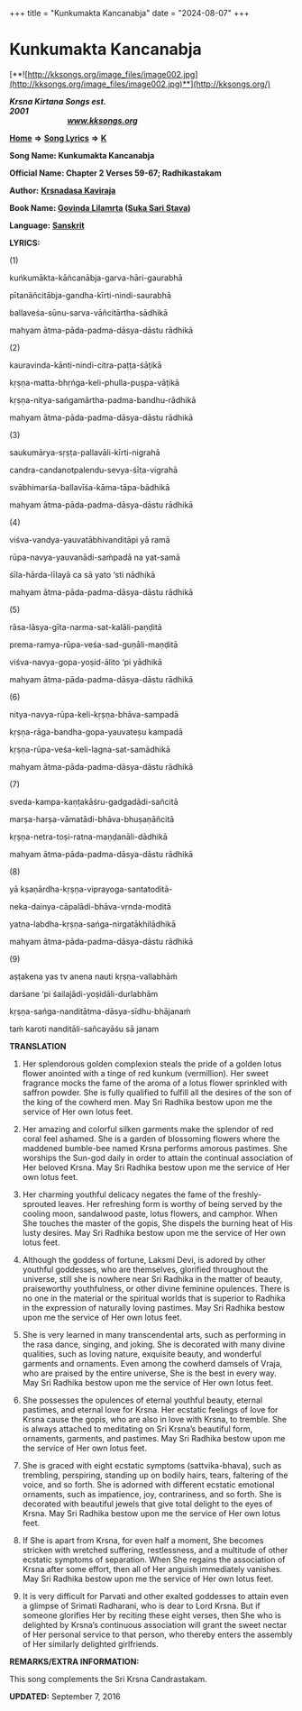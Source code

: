 +++
title = "Kunkumakta Kancanabja"
date = "2024-08-07"
+++

# Kunkumakta Kancanabja
[**![http://kksongs.org/image_files/image002.jpg](http://kksongs.org/image_files/image002.jpg)**](http://kksongs.org/)

**_Krsna Kirtana Songs est. 2001_**                                                                                                                                                 **_www.kksongs.org_**

**[Home](http://kksongs.org/)** **⇒** **[Song Lyrics](http://kksongs.org/lyrics.html)** **⇒** **[K](http://kksongs.org/songs/song_k.html)**

**Song Name: Kunkumakta Kancanabja**

**Official Name: Chapter 2 Verses 59-67; Radhikastakam**

**Author:** [**Krsnadasa Kaviraja**](http://kksongs.org/authors/list/krsnadasakaviraja.html)

**Book Name: [Govinda Lilamrta](http://kksongs.org/authors/literature/govinda_llilamrta.html) ([Suka Sari Stava](http://kksongs.org/authors/literature/sss.html))**

**Language:** [**Sanskrit**](http://kksongs.org/language/list/sanskrit.html)

**LYRICS:**

(1)

kuńkumākta-kāñcanābja-garva-hāri-gaurabhā

pītanāñcitābja-gandha-kīrti-nindi-saurabhā

ballaveśa-sūnu-sarva-vāñcitārtha-sādhikā

mahyam ātma-pāda-padma-dāsya-dāstu rādhikā

(2)

kauravinda-kānti-nindi-citra-paṭṭa-śāṭikā

kṛṣṇa-matta-bhṛńga-keli-phulla-puṣpa-vāṭikā

kṛṣṇa-nitya-sańgamārtha-padma-bandhu-rādhikā

mahyam ātma-pāda-padma-dāsya-dāstu rādhikā

(3)

saukumārya-sṛṣṭa-pallavāli-kīrti-nigrahā

candra-candanotpalendu-sevya-śīta-vigrahā

svābhimarśa-ballavīśa-kāma-tāpa-bādhikā

mahyam ātma-pāda-padma-dāsya-dāstu rādhikā

(4)

viśva-vandya-yauvatābhivanditāpi yā ramā

rūpa-navya-yauvanādi-saḿpadā na yat-samā

śīla-hārda-līlayā ca sā yato ‘sti nādhikā

mahyam ātma-pāda-padma-dāsya-dāstu rādhikā

(5)

rāsa-lāsya-gīta-narma-sat-kalāli-paṇḍitā

prema-ramya-rūpa-veśa-sad-guṇāli-maṇḍitā

viśva-navya-gopa-yoṣid-ālito ‘pi yādhikā

mahyam ātma-pāda-padma-dāsya-dāstu rādhikā

(6)

nitya-navya-rūpa-keli-kṛṣṇa-bhāva-sampadā

kṛṣṇa-rāga-bandha-gopa-yauvateṣu kampadā

kṛṣṇa-rūpa-veśa-keli-lagna-sat-samādhikā

mahyam ātma-pāda-padma-dāsya-dāstu rādhikā

(7)

sveda-kampa-kaṇṭakāśru-gadgadādi-sañcitā

marṣa-harṣa-vāmatādi-bhāva-bhuṣaṇāñcitā

kṛṣṇa-netra-toṣi-ratna-maṇḍanāli-dādhikā

mahyam ātma-pāda-padma-dāsya-dāstu rādhikā

(8)

yā kṣaṇārdha-kṛṣṇa-viprayoga-santatoditā-

neka-dainya-cāpalādi-bhāva-vṛnda-moditā

yatna-labdha-kṛṣṇa-sańga-nirgatākhilādhikā

mahyam ātma-pāda-padma-dāsya-dāstu rādhikā

(9)

aṣṭakena yas tv anena nauti kṛṣṇa-vallabhāḿ

darśane ‘pi śailajādi-yoṣidāli-durlabhām

kṛṣṇa-sańga-nanditātma-dāsya-sīdhu-bhājanaḿ

taḿ karoti nanditāli-sañcayāśu sā janam

**TRANSLATION**

1) Her splendorous golden complexion steals the pride of a golden lotus flower anointed with a tinge of red kunkum (vermillion). Her sweet fragrance mocks the fame of the aroma of a lotus flower sprinkled with saffron powder. She is fully qualified to fulfill all the desires of the son of the king of the cowherd men. May Sri Radhika bestow upon me the service of Her own lotus feet.

2) Her amazing and colorful silken garments make the splendor of red coral feel ashamed. She is a garden of blossoming flowers where the maddened bumble-bee named Krsna performs amorous pastimes. She worships the Sun-god daily in order to attain the continual association of Her beloved Krsna. May Sri Radhika bestow upon me the service of Her own lotus feet.

3) Her charming youthful delicacy negates the fame of the freshly-sprouted leaves. Her refreshing form is worthy of being served by the cooling moon, sandalwood paste, lotus flowers, and camphor. When She touches the master of the gopis, She dispels the burning heat of His lusty desires. May Sri Radhika bestow upon me the service of Her own lotus feet.

4) Although the goddess of fortune, Laksmi Devi, is adored by other youthful goddesses, who are themselves, glorified throughout the universe, still she is nowhere near Sri Radhika in the matter of beauty, praiseworthy youthfulness, or other divine feminine opulences. There is no one in the material or the spiritual worlds that is superior to Radhika in the expression of naturally loving pastimes. May Sri Radhika bestow upon me the service of Her own lotus feet.

5) She is very learned in many transcendental arts, such as performing in the rasa dance, singing, and joking. She is decorated with many divine qualities, such as loving nature, exquisite beauty, and wonderful garments and ornaments. Even among the cowherd damsels of Vraja, who are praised by the entire universe, She is the best in every way. May Sri Radhika bestow upon me the service of Her own lotus feet.

6) She possesses the opulences of eternal youthful beauty, eternal pastimes, and eternal love for Krsna. Her ecstatic feelings of love for Krsna cause the gopis, who are also in love with Krsna, to tremble. She is always attached to meditating on Sri Krsna’s beautiful form, ornaments, garments, and pastimes. May Sri Radhika bestow upon me the service of Her own lotus feet.

7) She is graced with eight ecstatic symptoms (sattvika-bhava), such as trembling, perspiring, standing up on bodily hairs, tears, faltering of the voice, and so forth. She is adorned with different ecstatic emotional ornaments, such as impatience, joy, contrariness, and so forth. She is decorated with beautiful jewels that give total delight to the eyes of Krsna. May Sri Radhika bestow upon me the service of Her own lotus feet.

8) If She is apart from Krsna, for even half a moment, She becomes stricken with wretched suffering, restlessness, and a multitude of other ecstatic symptoms of separation. When She regains the association of Krsna after some effort, then all of Her anguish immediately vanishes. May Sri Radhika bestow upon me the service of Her own lotus feet.

9) It is very difficult for Parvati and other exalted goddesses to attain even a glimpse of Srimati Radharani, who is dear to Lord Krsna. But if someone glorifies Her by reciting these eight verses, then She who is delighted by Krsna’s continuous association will grant the sweet nectar of Her personal service to that person, who thereby enters the assembly of Her similarly delighted girlfriends.

**REMARKS/EXTRA INFORMATION:**

This song complements the Sri Krsna Candrastakam.

**UPDATED:** September 7, 2016